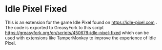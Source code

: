 # Idle Pixel Fixed
This is an extension for the game Idle Pixel found on https://idle-pixel.com . The code is exported to GreasyFork to this script https://greasyfork.org/en/scripts/450678-idle-pixel-fixed which can be used with extensions like TamperMonkey to improve the experience of Idle Pixel.